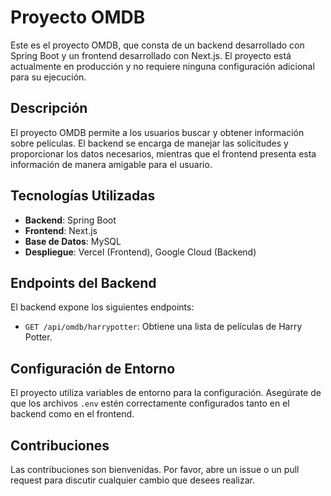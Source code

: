 # Proyecto OMDB

Este es el proyecto OMDB, que consta de un backend desarrollado con Spring Boot y un frontend desarrollado con Next.js. El proyecto está actualmente en producción y no requiere ninguna configuración adicional para su ejecución.

## Descripción

El proyecto OMDB permite a los usuarios buscar y obtener información sobre películas. El backend se encarga de manejar las solicitudes y proporcionar los datos necesarios, mientras que el frontend presenta esta información de manera amigable para el usuario.

## Tecnologías Utilizadas

- **Backend**: Spring Boot
- **Frontend**: Next.js
- **Base de Datos**: MySQL
- **Despliegue**: Vercel (Frontend), Google Cloud (Backend)

## Endpoints del Backend

El backend expone los siguientes endpoints:

- `GET /api/omdb/harrypotter`: Obtiene una lista de películas de Harry Potter.

## Configuración de Entorno

El proyecto utiliza variables de entorno para la configuración. Asegúrate de que los archivos `.env` estén correctamente configurados tanto en el backend como en el frontend.

## Contribuciones

Las contribuciones son bienvenidas. Por favor, abre un issue o un pull request para discutir cualquier cambio que desees realizar.
